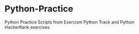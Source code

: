 # Python-Practice

Python Practice Scripts from Exercism Python Track and Python HackerRank exercises
